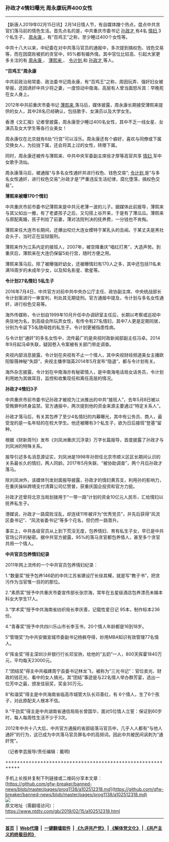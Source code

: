 ### 孙政才4情妇曝光 周永康玩弄400女性
------------------------

<div class="post_content">
 <p>
  【新唐人2019年02月15日讯】2月14日情人节，有自媒体蹭个热点，盘点中共贪官们落马前的情色生活。首先点名的是，中共重庆市委书记
  <a href="https://www.ntdtv.com/gb/孙政才.htm">
   孙政才
  </a>
  有4名
  <a href="https://www.ntdtv.com/gb/情妇.htm">
   情妇
  </a>
  3个私生子，
  <a href="https://www.ntdtv.com/gb/周永康.htm">
   周永康
  </a>
  ，有“百鸡王”之称，至少睡过400个女性等。
 </p>
 <p>
  中共十八大以来，中纪委在对中共落马官员的通报中，多次提到搞权色、钱色交易等，而在因腐败被抓的贪官中，95%都有婚外情。其中官位比较高、引起大家更多关注的有
  <a href="https://www.ntdtv.com/gb/周永康.htm">
   周永康
  </a>
  、
  <a href="https://www.ntdtv.com/gb/薄熙来.htm">
   薄熙来
  </a>
  、
  <a href="https://www.ntdtv.com/gb/令计划.htm">
   令计划
  </a>
  和
  <a href="https://www.ntdtv.com/gb/孙政才.htm">
   孙政才
  </a>
  等人。
 </p>
 <p>
  <strong>
   “百鸡王”周永康
  </strong>
 </p>
 <p>
  中共前政治局常委、政法委书记周永康，有“百鸡王”之称，周因玩弄、强奸妇女被举报，还因诱奸中共少将之妻，一度惊动中南海，高层有人曾当面怒斥其：早晚死在女人身上。
 </p>
 <p>
  2012年中共前重庆市委书记
  <a href="https://www.ntdtv.com/gb/薄熙来.htm">
   薄熙来
  </a>
  落马后，媒体披露，周永康长期接受薄熙来提供的女人，其中28名已经确认，包括歌手、女演员以及大学女生。
 </p>
 <p>
  香港《文汇报》记者曾披露，周永康至少睡过400名女性，其中不乏一线女星、女演员及女大学生等各行业美女！
 </p>
 <p>
  周永康仅在北京就有6处“行宫”可以淫乐。周永康还有个癖好，喜欢与同僚或下属交换女人，为拉拢下属，还会将其上过的女性，转赠下属。
 </p>
 <p>
  同时，周永康还被传与薄熙来、中共中央军委副主席徐才厚等高官共享
  <a href="https://www.ntdtv.com/gb/情妇.htm">
   情妇
  </a>
  军中女歌手汤灿。
 </p>
 <p>
  周永康落马后，被通报“与多名女性通奸并进行权色、钱色交易”;
  <a href="https://www.ntdtv.com/gb/令计划.htm">
   令计划
  </a>
  是“与多名女性通奸，进行权色交易”;孙政才是“严重违反生活纪律，腐化堕落，搞权色交易”。
 </p>
 <p>
  <strong>
   薄熙来被曝170个情妇
  </strong>
 </p>
 <p>
  中共重庆市前市委书记薄熙来是中共元老薄一波的儿子。据媒体此前报导，薄熙来与其父如出一撤，有了老婆孩子之后，又勾搭上谷开来，于是有了薄瓜瓜。薄熙来与原配离婚，孩子判给了前妻，薄对法院判决的抚养费，一分钱也不肯掏。
 </p>
 <p>
  薄熙来任大连市长期间，还爆出咬烂大连女模特于某乳头的丑闻。于某丈夫是黑社会头子，当时正在监狱服刑。
 </p>
 <p>
  薄熙来作为江系内定的接班人，2007年，被空降重庆“唱红打黑”，大造声势。到重庆后，薄熙来在大连仍保留5处行宫，随时方便之用。
 </p>
 <p>
  薄熙来落马后，除了被曝强奸幼女，还被曝情妇有170人之多，其中还包括11名未满16周岁的未成年少女，以及知名影星、歌星等。
 </p>
 <p>
  <strong>
   令计划27名情妇 5私生子
  </strong>
 </p>
 <p>
  2016年7月4日，中共官方对前中共中央办公厅主任、政协副主席、中央统战部长令计划案进行一审宣判，判处其无期徒刑。官方通报中提及，令计划与多名女性通奸，进行权色交易等。
 </p>
 <p>
  海外传媒称，令计划自1999年10月升任中办调研室主任后，长期以考察或巡视中央驻地为名，到高级会所玩弄女性，有传令有27名情妇，其中7人更是定期同居，分别为令诞下5名随母姓的私生子。令计划更被指患性病。
 </p>
 <p>
  与令计划“通奸”的多名女性中，流传最广的是央视时政新闻部副主任冯卓。2014年9月起冯卓失联，疑因卷入令案被有关部门带走调查。
 </p>
 <p>
  央视内部消息披露，令计划在央视有不止一个情人，其中央视财经频道美女主播欧阳智薇神秘“失踪”，央视主播李瑞英2014年5月宣布“隐退”，都与令计划有关。
 </p>
 <p>
  海外杂志披露，令计划在中南海亦有秘密情人，是中南海电话局女话务员，令计划利用她为其做耳目，监控和收集现任和离任高层的情况。
 </p>
 <p>
  <strong>
   孙政才4情妇3子
  </strong>
 </p>
 <p>
  中共重庆市前市委书记孙政才被视为江派推出的中共“接班人”，去年5月8日被以受贿罪判终身监禁。官方通报中，两次提到他的资金来源主要通过“特定关系人”。
 </p>
 <p>
  孙政才落马后，有关其包养了至少4名情妇的内幕曝光，其中有公务员、商人，最受宠的是一名年轻的在校大学生。他还被曝有3个私生子，欲为日后接班“登基”留种。
 </p>
 <p>
  根据《财新周刊》发布《刘凤洲重庆沉浮录》万字长篇报导，首度披露了孙政才与刘凤洲的特殊关系。
 </p>
 <p>
  报导引述多名消息源证实，刘凤洲是1998年孙担任北京市顺义区区长期间认识的关系最长久的情妇，两人同龄。2017年5月失联、“被协助调查”，两个月后孙政才落马。
 </p>
 <p>
  除刘凤洲外，该媒体刊发封面报导披露，孙政才的情妇黄苏支，利用孙的影响力，在重庆操纵跨境支付清算公司亿赞普，获重庆国企投资和官方力挺。
 </p>
 <p>
  孙政才还曾将北京当局划拨用于“一带一路”计划的资金10亿元人民币，汇给情妇以抚养私生子。
 </p>
 <p>
  港媒说，孙政才一路腐败淫乱，却连续11年被评为“优秀党员”，并先后获得“风流区委书记”、“风流省委书记”等多个花名，但仍然一路晋升。
 </p>
 <p>
  事实上，中共各级官员从上到下荒淫无度，包养情妇、育有私生子女，早已是中共官场公开的秘密。据中共官方披露，95%的落马贪官都包养情人，甚至多个贪官共用一个情人。
 </p>
 <p>
  <strong>
   中共官员包养情妇纪录
  </strong>
 </p>
 <p>
  2011年网上流传的一个中共官员包养情妇纪录：
 </p>
 <p>
  1.“数量奖”授予包养146奶的中共江苏省建设厅长徐其耀，就是写“教子书”，把贪污作为当官惟一目的的那位。
 </p>
 <p>
  2.“素质奖”授予中共重庆市委宣传部长张宗海，常年在五星级酒店包养漂亮未婚本科女大学生17人。
 </p>
 <p>
  3.“学术奖”授予中共海南省纺织局长李庆善，记载性爱日记 95本，制作标本236份。
 </p>
 <p>
  4.“青春奖”授予中共四川乐山市长李玉书，20个情人年龄都是16到18岁。
 </p>
 <p>
  5“管理奖”为中共安徽宣城市委副书记杨枫夺得，妙用MBA知识有效管理77名情人。
 </p>
 <p>
  6“挥金奖”得主深圳沙井银行行长邓宝驹，给他的“五奶”一人，800天挥霍1840万元，平均每天23000元。
 </p>
 <p>
  7.“团结奖”得主中共福建周宁县委书记林龙飞，被称为“三光书记”：官位卖光、财政的钱花光、看中的女人搞光。其“团结”事迹是与22名情人举办群芳宴，选出一位芳中之最，颁发佳丽奖，奖金30万元。
 </p>
 <p>
  8“和谐奖”得主是中共海南省临高市城管大队长邓善红，有 6个情人，生了6个孩子，对此原配夫人根本不信。
 </p>
 <p>
  9.“干劲奖”得主是中共湖南省通信局局长曾国华，面对5位情人立誓：保证到60岁时，每人每周性生活不少于3次。
 </p>
 <p>
  2012年中共十八大后，中共官方通报的省部级落马官员中，几乎人人都有“与他人通奸”的行为，这已成为中共落马官员罪名中的高频词。因此中共被民间讽刺为“通奸党”。
 </p>
 <p>
  （记者李芸报导/责任编辑：戴明)
 </p>
 <div class="single_ad">
 </div>
</div>

+++++++++++++++++++++++++++++++++++++++++++++++++++++++++++<br/><br/>
手机上长按并复制下列链接或二维码分享本文章：<br/>
[https://github.com/gfw-breaker/banned-news/blob/master/pages/prog1138/a102512318.md](https://github.com/gfw-breaker/banned-news/blob/master/pages/prog1138/a102512318.md)<br/>
[<img src='https://github.com/gfw-breaker/banned-news/blob/master/pages/prog1138/a102512318.md.png'/>](https://github.com/gfw-breaker/banned-news/blob/master/pages/prog1138/a102512318.md)<br/>
原文地址（需翻墙访问）：https://www.ntdtv.com/gb/2019/02/15/a102512318.html


------------------------
#### [首页](https://github.com/gfw-breaker/banned-news/blob/master/README.md) &nbsp;|&nbsp; [Web代理](https://github.com/labour-camp/helloworld) &nbsp;|&nbsp; [一键翻墙软件](https://github.com/gfw-breaker/nogfw/blob/master/README.md) &nbsp;| [《九评共产党》](https://github.com/gfw-breaker/9ping.md/blob/master/README.md#九评之一评共产党是什么) | [《解体党文化》](https://github.com/gfw-breaker/jtdwh.md/blob/master/README.md) | [《共产主义的终极目的》](https://github.com/gfw-breaker/gczydzjmd.md/blob/master/README.md)

